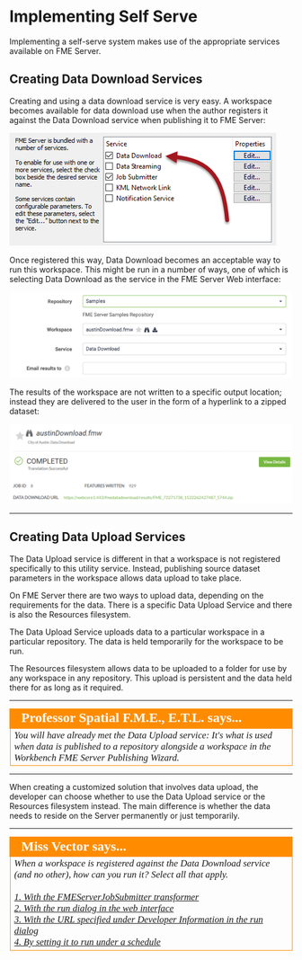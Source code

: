# Implementing Self Serve

Implementing a self-serve system makes use of the appropriate services available on FME Server.


## Creating Data Download Services ##

Creating and using a data download service is very easy. A workspace becomes available for data download use when the author registers it against the Data Download service when publishing it to FME Server:

![](./Images/Img3.006.RegisterDataDownload.png)

Once registered this way, Data Download becomes an acceptable way to run this workspace. This might be run in a number of ways, one of which is selecting Data Download as the service in the FME Server Web interface:

![](./Images/Img3.007.RunDataDownload.png)

The results of the workspace are not written to a specific output location; instead they are delivered to the user in the form of a hyperlink to a zipped dataset:

![](./Images/Img3.008.DataDownloadResults.png)

---

## Creating Data Upload Services

The Data Upload service is different in that a workspace is not registered specifically to this utility service. Instead, publishing source dataset parameters in the workspace allows data upload to take place.

On FME Server there are two ways to upload data, depending on the requirements for the data. There is a specific Data Upload Service and there is also the Resources filesystem.

The Data Upload Service uploads data to a particular workspace in a particular repository. The data is held temporarily for the workspace to be run.

The Resources filesystem allows data to be uploaded to a folder for use by any workspace in any repository. This upload is persistent and the data held there for as long as it required.

---

<!--Person X Says Section-->

<table style="border-spacing: 0px">
<tr>
<td style="vertical-align:middle;background-color:darkorange;border: 2px solid darkorange">
<i class="fa fa-quote-left fa-lg fa-pull-left fa-fw" style="color:white;padding-right: 12px;vertical-align:text-top"></i>
<span style="color:white;font-size:x-large;font-weight: bold;font-family:serif">Professor Spatial F.M.E., E.T.L. says...</span>
</td>
</tr>

<tr>
<td style="border: 1px solid darkorange">
<span style="font-family:serif; font-style:italic; font-size:larger">
You will have already met the Data Upload service: It's what is used when data is published to a repository alongside a workspace in the Workbench FME Server Publishing Wizard.
</span>
</td>
</tr>
</table>

---

When creating a customized solution that involves data upload, the developer can choose whether to use the Data Upload service or the Resources filesystem instead. The main difference is whether the data needs to reside on the Server permanently or just temporarily.

---

<!--Person X Says Section-->

<table style="border-spacing: 0px">
<tr>
<td style="vertical-align:middle;background-color:darkorange;border: 2px solid darkorange">
<i class="fa fa-quote-left fa-lg fa-pull-left fa-fw" style="color:white;padding-right: 12px;vertical-align:text-top"></i>
<span style="color:white;font-size:x-large;font-weight: bold;font-family:serif">Miss Vector says...</span>
</td>
</tr>

<tr>
<td style="border: 1px solid darkorange">
<span style="font-family:serif; font-style:italic; font-size:larger">
When a workspace is registered against the Data Download service (and no other), how can you run it? Select all that apply.
<br><br><a href="http://52.73.3.37/fmedatastreaming/Manual/QAResponse2017.fmw?chapter=22&question=3&answer=1&DestDataset_TEXTLINE=C%3A%5CFMEOutput%5CQAResponse.html">1. With the FMEServerJobSubmitter transformer</a>
<br><a href="http://52.73.3.37/fmedatastreaming/Manual/QAResponse2017.fmw?chapter=22&question=3&answer=2&DestDataset_TEXTLINE=C%3A%5CFMEOutput%5CQAResponse.html">2. With the run dialog in the web interface</a>
<br><a href="http://52.73.3.37/fmedatastreaming/Manual/QAResponse2017.fmw?chapter=22&question=3&answer=3&DestDataset_TEXTLINE=C%3A%5CFMEOutput%5CQAResponse.html">3. With the URL specified under Developer Information in the run dialog</a>
<br><a href="http://52.73.3.37/fmedatastreaming/Manual/QAResponse2017.fmw?chapter=22&question=3&answer=4&DestDataset_TEXTLINE=C%3A%5CFMEOutput%5CQAResponse.html">4. By setting it to run under a schedule</a>
</span>
</td>
</tr>
</table>
